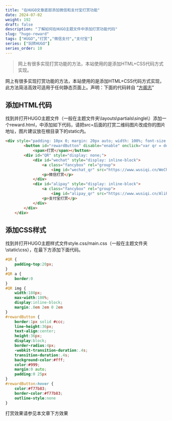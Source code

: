 ```yaml
---
title: "在HUGO文章底部添加微信和支付宝打赏功能"
date: 2024-07-02
weight: 192
draft: false
description: "了解如何在HUGO主题文件中添加打赏功能代码"
slug: "hugo-reward"
tags: ["HUGO","打赏","微信支付","支付宝"]
series: ["玩转HUGO"]
series_order: 10
---
```


> 网上有很多实现打赏功能的方法，本站使用的是添加HTML+CSS代码方式实现。

网上有很多实现打赏功能的方法，本站使用的是添加HTML+CSS代码方式实现，此方法简洁高效可适用于任何静态页面上。声明：下面的代码转自 “[方阁志](https://blog.imfang.net/web/119.html)”

## 添加HTML代码

找到并打开HUGO主题文件（一般在主题文件夹\layouts\partials\single\）添加一个reward.html，中添加如下代码，请把src=后面的打赏二维码图片改成你的图片地址，图片建议放在根目录下的static内。

```html
<div style="padding: 10px 0; margin: 20px auto; width: 100%; font-size:16px; text-align: center;">
        <button id="rewardButton" disable="enable" onclick="var qr = document.getElementById('QR'); if (qr.style.display === 'none') {qr.style.display='block';} else {qr.style.display='none'}">
            <span>打赏</span></button>
        <div id="QR" style="display: none;">
            <div id="wechat" style="display: inline-block">
                <a class="fancybox" rel="group">
                    <img id="wechat_qr" src="https://www.wusiqi.cn/WeChatPay.JPG" alt="WeChat Pay"></a>
                <p>微信打赏</p>
            </div>
            <div id="alipay" style="display: inline-block">
                <a class="fancybox" rel="group">
                    <img id="alipay_qr" src="https://www.wusiqi.cn/AliPay.JPG" alt="Alipay"></a>
                <p>支付宝打赏</p>
            </div>
        </div>
    </div>
```
## 添加CSS样式

找到并打开HUGO主题样式文件style.css/main.css（一般在主题文件夹\static\css），在最下方添加下面代码。

```css
#QR {
    padding-top:20px;
}
#QR a {
    border:0
}
#QR img {
    width:180px;
    max-width:100%;
    display:inline-block;
    margin:.8em 2em 0 2em
}
#rewardButton {
    border:1px solid #ccc;
    line-height:36px;
    text-align:center;
    height:36px;
    display:block;
    border-radius:4px;
    -webkit-transition-duration:.4s;
    transition-duration:.4s;
    background-color:#fff;
    color:#999;
    margin:0 auto;
    padding:0 25px
}
#rewardButton:hover {
    color:#f77b83;
    border-color:#f77b83;
    outline-style:none
}
```
打赏效果请参见本文章下方效果

